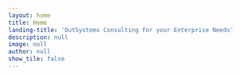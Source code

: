 ```yaml
---
layout: home
title: Home
landing-title: 'OutSystems Consulting for your Enterprise Needs'
description: null
image: null
author: null
show_tile: false
---
```

